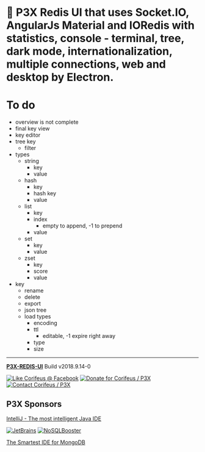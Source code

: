 [//]: #@corifeus-header

# 📡 P3X Redis UI that uses Socket.IO, AngularJs Material and IORedis with statistics, console - terminal, tree, dark mode, internationalization, multiple connections, web and desktop by Electron.

                        
[//]: #@corifeus-header:end

# To do
* overview is not complete
* final key view
* key editor
* tree key
  * filter
* types
  * string
    * key
    * value
  * hash
    * key
    * hash key
    * value
  * list
    * key
    * index
      * empty to append, -1 to prepend
    * value
  * set
    * key
    * value
  * zset
    * key
    * score
    * value
* key
  * rename
  * delete
  * export
  * json tree
  * load types
    * encoding
    * ttl
      * editable, -1 expire right away
    * type
    * size


[//]: #@corifeus-footer

---

[**P3X-REDIS-UI**](https://pages.corifeus.com/redis-ui) Build v2018.9.14-0 

[![Like Corifeus @ Facebook](https://img.shields.io/badge/LIKE-Corifeus-3b5998.svg)](https://www.facebook.com/corifeus.software) [![Donate for Corifeus / P3X](https://img.shields.io/badge/Donate-Corifeus-003087.svg)](https://www.paypal.com/cgi-bin/webscr?cmd=_s-xclick&hosted_button_id=QZVM4V6HVZJW6)  [![Contact Corifeus / P3X](https://img.shields.io/badge/Contact-P3X-ff9900.svg)](https://www.patrikx3.com/en/front/contact) 


## P3X Sponsors

[IntelliJ - The most intelligent Java IDE](https://www.jetbrains.com)
  
[![JetBrains](https://cdn.corifeus.com/assets/svg/jetbrains-logo.svg)](https://www.jetbrains.com/) [![NoSQLBooster](https://cdn.corifeus.com/assets/png/nosqlbooster-70x70.png)](https://www.nosqlbooster.com/)

[The Smartest IDE for MongoDB](https://www.nosqlbooster.com)
  
  
 

[//]: #@corifeus-footer:end